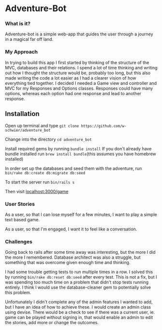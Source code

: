 # Adventure-Bot

### What is it?

Adventure-bot is a simple web-app that guides the user through a journey in a magical far off land.

### My Approach

In trying to build this app I first started by thinking of the structure of the MVC, databases and their relations.
I spend a lot of time thinking and writing out how I thought the structure would be, probably too long, but this also made writing the code a lot easier as I had a clearer vision of how everything tied together.
I decided I needed a Game view and controller and MVC for my Responses and Options classes.
Responses could have many options, whereas each option had one response and lead to another response.

## Installation

Open up terminal and type ```git clone https://github.com/w-schwier/adventure_bot```

Change into the directory ```cd adventure_bot```

Install required gems by running ```bundle install``` If you don't already have bundle installed run ```brew install bundle```(this assumes you have homebrew installed)

In order set up the databases and seed them with the adventure, run ```bin/rake db:create db:migrate db:seed```

To start the server run ```bin/rails s```

Then visit [localhost:3000/game](http://localhost.3000/game)


### User Stories

As a user, so that I can lose myself for a few minutes, I want to play a simple text based game.

As a user, so that I'm engaged, I want it to feel like a conversation.

### Challenges

Going back to rails after some time away was interesting, but the more I did the more I remembered. Database architect was also a struggle, but something that was overcome given enough time and thinking.

I had some trouble getting tests to run multiple times in a row. I solved this by running ```bin/rake db:reset db:seed``` after every test. This is not a fix, but I was spending too much time on a problem that didn't stop tests running entirely. I think I would use the database-cleaner gem to potentially solve this problem.

Unfortunately I didn't complete any of the admin features I wanted to add, but I have an idea of how to achieve these.
I would create an admin class using devise. There would be a check to see if there was a current user, ie. game can be played without signing in, that would enable an admin to edit the stories, add more or change the outcomes.
